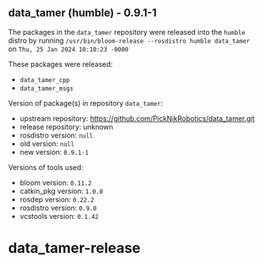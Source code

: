 ## data_tamer (humble) - 0.9.1-1

The packages in the `data_tamer` repository were released into the `humble` distro by running `/usr/bin/bloom-release --rosdistro humble data_tamer` on `Thu, 25 Jan 2024 10:10:23 -0000`

These packages were released:
- `data_tamer_cpp`
- `data_tamer_msgs`

Version of package(s) in repository `data_tamer`:

- upstream repository: https://github.com/PickNikRobotics/data_tamer.git
- release repository: unknown
- rosdistro version: `null`
- old version: `null`
- new version: `0.9.1-1`

Versions of tools used:

- bloom version: `0.11.2`
- catkin_pkg version: `1.0.0`
- rosdep version: `0.22.2`
- rosdistro version: `0.9.0`
- vcstools version: `0.1.42`


# data_tamer-release
